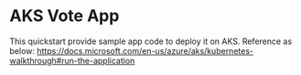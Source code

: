 # AKS Vote App
This quickstart provide sample app code to deploy it on AKS. Reference as below:
https://docs.microsoft.com/en-us/azure/aks/kubernetes-walkthrough#run-the-application